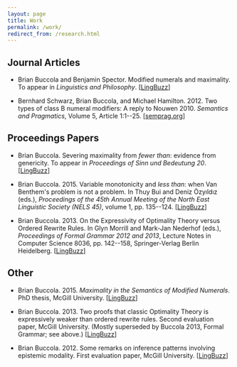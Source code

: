 ```yaml
---
layout: page
title: Work
permalink: /work/
redirect_from: /research.html
---
```


## Journal Articles

- Brian Buccola and Benjamin Spector. Modified numerals and maximality. To
  appear in *Linguistics and Philosophy*. \[[LingBuzz][lp]\]

- Bernhard Schwarz, Brian Buccola, and Michael Hamilton. 2012. Two types of
  class B numeral modifiers: A reply to Nouwen 2010. *Semantics and
  Pragmatics*, Volume 5, Article 1:1--25. \[[semprag.org][sp]\]

[lp]: http://ling.auf.net/lingbuzz/002528
[sp]: http://semprag.org/article/download/sp.5.1/pdf

## Proceedings Papers

- Brian Buccola. Severing maximality from *fewer than*: evidence from
  genericity. To appear in *Proceedings of Sinn und Bedeutung 20*.
  \[[LingBuzz][sub20]\]

- Brian Buccola. 2015. Variable monotonicity and *less than*: when Van
  Benthem's problem is not a problem. In Thuy Bui and Deniz Özyıldız (eds.),
  *Proceedings of the 45th Annual Meeting of the North East Linguistic Society
  (NELS 45)*, volume 1, pp. 135--124. \[[LingBuzz][nels45]\]

- Brian Buccola. 2013. On the Expressivity of Optimality Theory versus Ordered
  Rewrite Rules. In Glyn Morrill and Mark-Jan Nederhof (eds.), *Proceedings of
  Formal Grammar 2012 and 2013*, Lecture Notes in Computer Science 8036, pp.
  142--158, Springer-Verlag Berlin Heidelberg. \[[LingBuzz][fg]\]

[sub20]: http://ling.auf.net/lingbuzz/002847
[nels45]: http://ling.auf.net/lingbuzz/002512
[fg]: http://ling.auf.net/lingbuzz/002513

## Other

- Brian Buccola. 2015. *Maximality in the Semantics of Modified Numerals*. PhD
  thesis, McGill University. \[[LingBuzz][dissertation]\]

- Brian Buccola. 2013. Two proofs that classic Optimality Theory is
  expressively weaker than ordered rewrite rules. Second evaluation paper,
  McGill University. (Mostly superseded by Buccola 2013, Formal Grammar; see
  above.) \[[LingBuzz][eval2]\]

- Brian Buccola. 2012. Some remarks on inference patterns involving epistemic
  modality. First evaluation paper, McGill University. \[[LingBuzz][eval1]\]

[dissertation]: http://ling.auf.net/lingbuzz/003039
[eval2]: http://ling.auf.net/lingbuzz/003038
[eval1]: http://ling.auf.net/lingbuzz/003037
